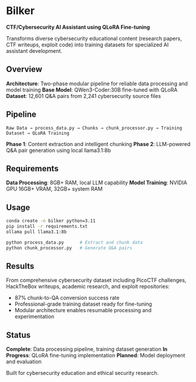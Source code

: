 # Bilker

**CTF/Cybersecurity AI Assistant using QLoRA Fine-tuning**

Transforms diverse cybersecurity educational content (research papers, CTF writeups, exploit code) into training datasets for specialized AI assistant development.

## Overview

**Architecture**: Two-phase modular pipeline for reliable data processing and model training
**Base Model**: QWen3-Coder:30B fine-tuned with QLoRA
**Dataset**: 12,601 Q&A pairs from 2,241 cybersecurity source files

## Pipeline

```
Raw Data → process_data.py → Chunks → chunk_processor.py → Training Dataset → QLoRA Training
```

**Phase 1**: Content extraction and intelligent chunking
**Phase 2**: LLM-powered Q&A pair generation using local llama3.1:8b

## Requirements

**Data Processing**: 8GB+ RAM, local LLM capability
**Model Training**: NVIDIA GPU 16GB+ VRAM, 32GB+ system RAM

## Usage

```bash
conda create -n bilker python=3.11
pip install -r requirements.txt
ollama pull llama3.1:8b

python process_data.py      # Extract and chunk data
python chunk_processor.py   # Generate Q&A pairs
```

## Results

From comprehensive cybersecurity dataset including PicoCTF challenges, HackTheBox writeups, academic research, and exploit repositories:
- 87% chunk-to-QA conversion success rate
- Professional-grade training dataset ready for fine-tuning
- Modular architecture enables resumable processing and experimentation

## Status

**Complete**: Data processing pipeline, training dataset generation
**In Progress**: QLoRA fine-tuning implementation
**Planned**: Model deployment and evaluation

Built for cybersecurity education and ethical security research.
